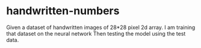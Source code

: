 # handwritten-numbers

Given a dataset of handwritten images of 28*28 pixel 2d array.
I am training that dataset on the neural network
Then testing the model using the test data.
